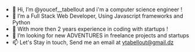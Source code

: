 - 👋   Hi, I’m @youcef__tabellout and i'm a computer science engineer !
- 👀   I’m a Full Stack Web Developer, Using Javascript frameworks and Python
- 🌱   With more then 2 years experience in coding with startups ! 
- 💞️   I’m looking for new ADVENTURES in freelance projects and startups
- 📫   Let's Stay in touch, Send me an email at ytabellout@gmail.dz

<!---
youcefTab/youcefTab is a ✨ special ✨ repository because its `README.md` (this file) appears on your GitHub profile.
You can click the Preview link to take a look at your changes.
--->
